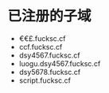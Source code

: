 # 已注册的子域

- €€£.fucksc.cf
- ccf.fucksc.cf
- dsy4567.fucksc.cf
- luogu.dsy4567.fucksc.cf
- dsy5678.fucksc.cf
- script.fucksc.cf
